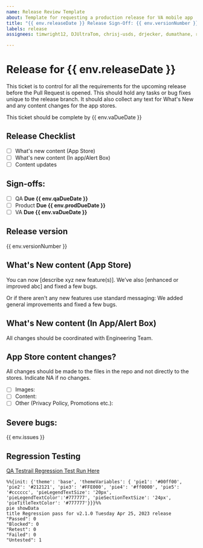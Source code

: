 ```yaml
---
name: Release Review Template
about: Template for requesting a production release for VA mobile app
title: "{{ env.releaseDate }} Release Sign-Off: {{ env.versionNumber }}"
labels: release
assignees: timwright12, DJUltraTom, chrisj-usds, drjecker, dumathane, rachelhanster, jennb33, rbontrager, TKDickson, bischoffa

---
```


# Release for {{ env.releaseDate }}
This ticket is to control for all the requirements for the upcoming release before the Pull Request is opened. This should hold any tasks or bug fixes unique to the release branch. It should also collect any text for What's New and any content changes for the app stores.

This ticket should be complete by {{ env.vaDueDate }}
## Release Checklist

- [ ] What's new content (App Store)
- [ ] What's new content (In app/Alert Box)
- [ ] Content updates

## Sign-offs: 
<!-- All groups should check the box when they approve --> 
- [ ] QA **Due {{ env.qaDueDate }}**
- [ ] Product **Due {{ env.prodDueDate }}**
- [ ] VA **Due {{ env.vaDueDate }}**

## Release version
<!-- Automated value, do not change -->
{{ env.versionNumber }}

## What's New content (App Store)
<!-- Define the content for the What's New sections of the app stores here -->
You can now [describe xyz new feature(s)]. We’ve also [enhanced or improved abc] and fixed a few bugs.

Or if there aren't any new features use standard messaging: We added general improvements and fixed a few bugs.

## What's New content (In App/Alert Box)
<!-- Define the content for the What's New alert box here -->
All changes should be coordinated with Engineering Team.

## App Store content changes?
All changes should be made to the files in the repo and not directly to the stores. 
Indicate NA if no changes.

- [ ] Images: 
- [ ] Content:
- [ ] Other (Privacy Policy, Promotions etc.):

## Severe bugs:
<!-- Link any severe bug tickets here and indicate if they need review or if they are scheduled/blocked -->
{{ env.issues }}

## Regression Testing
[QA Testrail Regression Test Run Here](^^^Testrail-url^^^)
 
 ```mermaid
 %%{init: {'theme': 'base', 'themeVariables': { 'pie1': '#00ff00', 'pie2': '#212121', 'pie3': '#FFE000', 'pie4': '#ff0000', 'pie5': '#cccccc', 'pieLegendTextSize': '20px', 'pieLegendTextColor':'#777777', 'pieSectionTextSize': '24px', 'pieTitleTextColor': '#777777'}}}%%
 pie showData
 title Regression pass for v2.1.0 Tuesday Apr 25, 2023 release
 "Passed": 0
 "Blocked": 0
 "Retest": 0
 "Failed": 0
 "Untested": 1
 ```

